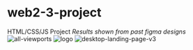 # web2-3-project
HTML/CSS/JS Project *Results shown from past figma designs*
![all-viewports](https://github.com/user-attachments/assets/278bb8ec-5f1c-4867-8afb-3a5cf8cb8cb2)
![logo](https://github.com/user-attachments/assets/ddd6f34d-535b-414c-b3ee-183c700d84a7)
![desktop-landing-page-v3](https://github.com/user-attachments/assets/b152010d-2f9b-4713-a56c-810722490045)
